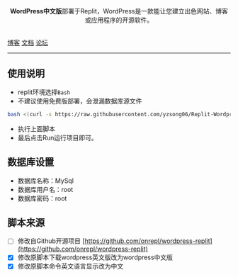 <p align="center"><b>WordPress中文版</b>部署于Replit，️WordPress是一款能让您建立出色网站、博客或应用程序的开源软件。</p>
<br />
<a href="https://www.takagi.icu">博客</a>
<a href="https://cn.wordpress.org/support/">文档</a>
<a href="https://cn.wordpress.org/support/forums/">论坛</a>

------------------------------
## 使用说明
- replit环境选择`Bash`
- 不建议使用免费版部署，会泄漏数据库源文件

```bash
bash <(curl -s https://raw.githubusercontent.com/yzsong06/Replit-Wordpress_zh_CN/main/install.sh)
```
- 执行上面脚本
- 最后点击Run运行项目即可。
## 数据库设置
- 数据库名称：MySql
- 数据库用户名：root
- 数据库密码：root
  
## 脚本来源
- [ ] 修改自Github开源项目 [https://github.com/onrepl/wordpress-replit](https://github.com/onrepl/wordpress-replit)
- [x] 修改原脚本下载wordpress英文版改为wordpress中文版
- [x] 修改原脚本命令英文语言显示改为中文

